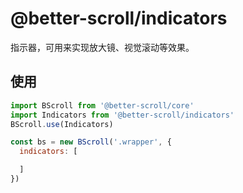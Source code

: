 # @better-scroll/indicators

指示器，可用来实现放大镜、视觉滚动等效果。

## 使用

```js
import BScroll from '@better-scroll/core'
import Indicators from '@better-scroll/indicators'
BScroll.use(Indicators)

const bs = new BScroll('.wrapper', {
  indicators: [

  ]
})
```

